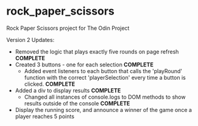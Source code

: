 # rock_paper_scissors
Rock Paper Scissors project for The Odin Project

Version 2 Updates:
* Removed the logic that plays exactly five rounds on page refresh **COMPLETE**
* Created 3 buttons - one for each selection **COMPLETE**
  * Added event listeners to each button that calls the 'playRound' function with the correct 'playerSelection' every time a button is clicked. **COMPLETE**
* Added a div to display results **COMPLETE**
  * Changed all instances of console.logs to DOM methods to show results outside of the console **COMPLETE**
* Display the running score, and announce a winner of the game once a player reaches 5 points